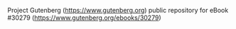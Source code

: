 Project Gutenberg (https://www.gutenberg.org) public repository for eBook #30279 (https://www.gutenberg.org/ebooks/30279)
